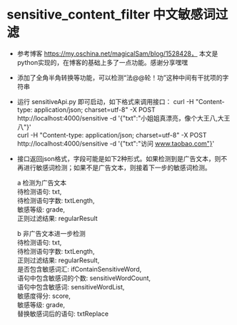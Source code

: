 # sensitive_content_filter  中文敏感词过滤

- 参考博客 https://my.oschina.net/magicalSam/blog/1528428， 本文是python实现的，在博客的基础上多了一点功能。感谢分享嘿嘿
- 添加了全角半角转换等功能，可以检测“法@@轮！功”这种中间有干扰项的字符串
- 运行 sensitiveApi.py 即可启动，如下格式来调用接口：
curl -H "Content-type: application/json; charset=utf-8" -X POST http://localhost:4000/sensitive -d '{"txt":"小姐姐真漂亮，像个大王八,大王八"}'  
curl -H "Content-type: application/json; charset=utf-8" -X POST http://localhost:4000/sensitive -d '{"txt":"访问 www.taobao.com"}'
- 接口返回json格式，字段可能是如下2种形式。如果检测到是广告文本，则不再进行敏感词检测；如果不是广告文本，则接着下一步的敏感词检测。

  a 检测为广告文本  
  待检测语句: txt,  
  待检测语句字数: txtLength,  
  敏感等级: grade,  
  正则过滤结果: regularResult  

  b 非广告文本进一步检测  
  待检测语句: txt,  
  待检测语句字数: txtLength,  
  正则过滤结果: regularResult,  
  是否包含敏感词汇: ifContainSensitiveWord,  
  语句中包含敏感词的个数: sensitiveWordCount,  
  语句中包含敏感词: sensitiveWordList,  
  敏感度得分: score,  
  敏感等级: grade,  
  替换敏感词后的语句: txtReplace  
  
  
